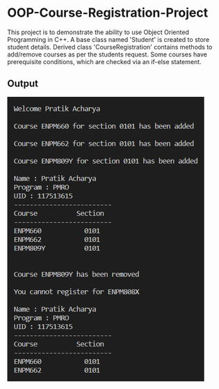 # OOP-Course-Registration-Project

This project is to demonstrate the ability to use Object Oriented Programming in C++. 
A base class named 'Student' is created to store student details. Derived class 'CourseRegistration' contains methods to add/remove courses as per the students request. Some courses have prerequisite conditions, which are checked via an if-else statement.

## Output
![](https://github.com/pratik-a99/OOP-Course-Registration-Project/blob/main/Course_Registration_Output.png)
